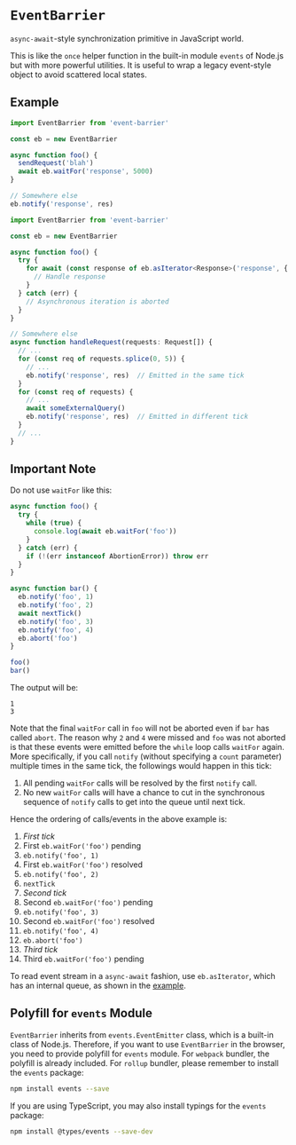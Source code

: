 # `EventBarrier`

`async-await`-style synchronization primitive in JavaScript world.

This is like the `once` helper function in the built-in module `events` of Node.js but with more powerful utilities.
It is useful to wrap a legacy event-style object to avoid scattered local states.

## Example

```TypeScript
import EventBarrier from 'event-barrier'

const eb = new EventBarrier

async function foo() {
  sendRequest('blah')
  await eb.waitFor('response', 5000)
}

// Somewhere else
eb.notify('response', res)
```

```TypeScript
import EventBarrier from 'event-barrier'

const eb = new EventBarrier

async function foo() {
  try {
    for await (const response of eb.asIterator<Response>('response', { timeout: 5000 })) {
      // Handle response
    }
  } catch (err) {
    // Asynchronous iteration is aborted
  }
}

// Somewhere else
async function handleRequest(requests: Request[]) {
  // ...
  for (const req of requests.splice(0, 5)) {
    // ...
    eb.notify('response', res)  // Emitted in the same tick
  }
  for (const req of requests) {
    // ...
    await someExternalQuery()
    eb.notify('response', res)  // Emitted in different tick
  }
  // ...
}
```

## Important Note

Do not use `waitFor` like this:

```TypeScript
async function foo() {
  try {
    while (true) {
      console.log(await eb.waitFor('foo'))
    }
  } catch (err) {
    if (!(err instanceof AbortionError)) throw err
  }
}

async function bar() {
  eb.notify('foo', 1)
  eb.notify('foo', 2)
  await nextTick()
  eb.notify('foo', 3)
  eb.notify('foo', 4)
  eb.abort('foo')
}

foo()
bar()
```

The output will be:

    1
    3

Note that the final `waitFor` call in `foo` will not be aborted even if `bar` has called `abort`. The reason why `2` and `4` were missed and `foo` was not aborted is that these events were emitted before the `while` loop calls `waitFor` again. More specifically, if you call `notify` (without specifying a `count` parameter) multiple times in the same tick, the followings would happen in this tick:

1. All pending `waitFor` calls will be resolved by the first `notify` call.
2. No new `waitFor` calls will have a chance to cut in the synchronous sequence of `notify` calls to get into the queue until next tick.

Hence the ordering of calls/events in the above example is:

1. *First tick*
2. First `eb.waitFor('foo')` pending
3. `eb.notify('foo', 1)`
4. First `eb.waitFor('foo')` resolved
5. `eb.notify('foo', 2)`
6. `nextTick`
7. *Second tick*
8. Second `eb.waitFor('foo')` pending
9. `eb.notify('foo', 3)`
10. Second `eb.waitFor('foo')` resolved
11. `eb.notify('foo', 4)`
12. `eb.abort('foo')`
13. *Third tick*
14. Third `eb.waitFor('foo')` pending

To read event stream in a `async-await` fashion, use `eb.asIterator`, which has an internal queue, as shown in the [example](#example).

## Polyfill for `events` Module

`EventBarrier` inherits from `events.EventEmitter` class, which is a built-in class of Node.js. Therefore, if you want to use `EventBarrier` in the browser, you need to provide polyfill for `events` module. For `webpack` bundler, the polyfill is already included. For `rollup` bundler, please remember to install the `events` package:

```bash
npm install events --save
```

If you are using TypeScript, you may also install typings for the `events` package:

```bash
npm install @types/events --save-dev
```
